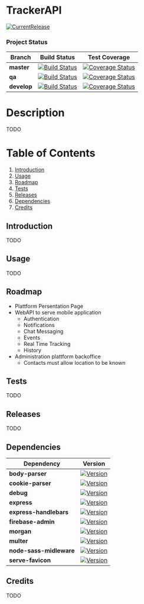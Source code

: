 # TrackerAPI

[![CurrentRelease](https://img.shields.io/badge/Current%20Stable-v0.0.1-brightgreen.svg)](https://github.com/WoozChucky/TrackerAPI/releases)

### Project Status
|   Branch    | Build Status | Test Coverage
|-------------|---------|---------|
| **master**  |[![Build Status](https://travis-ci.org/WoozChucky/TrackerAPI.svg?token=4yQbxUU4jm186sCxPw6i&branch=master)](https://travis-ci.org/WoozChucky/TrackerAPI) | [![Coverage Status](https://coveralls.io/repos/github/WoozChucky/TrackerAPI/badge.svg?branch=master)](https://coveralls.io/github/WoozChucky/TrackerAPI?branch=master) |
| **qa**  |[![Build Status](https://travis-ci.org/WoozChucky/TrackerAPI.svg?token=4yQbxUU4jm186sCxPw6i&branch=qa)](https://travis-ci.org/WoozChucky/TrackerAPI) | [![Coverage Status](https://coveralls.io/repos/github/WoozChucky/TrackerAPI/badge.svg?branch=qa)](https://coveralls.io/github/WoozChucky/TrackerAPI?branch=qa) |
| **develop** |[![Build Status](https://travis-ci.org/WoozChucky/TrackerAPI.svg?token=4yQbxUU4jm186sCxPw6i&branch=development)](https://travis-ci.org/WoozChucky/TrackerAPI) | [![Coverage Status](https://coveralls.io/repos/github/WoozChucky/TrackerAPI/badge.svg?branch=development)](https://coveralls.io/github/WoozChucky/TrackerAPI?branch=development) |

# Description
TODO

# Table of Contents
1. [Introduction](#introduction)
2. [Usage](#usage)
3. [Roadmap](#roadmap)
4. [Tests](#tests)
5. [Releases](#releases)
6. [Dependencies](#dependencies)
7. [Credits](#credits)

## Introduction
TODO
## Usage
TODO
## Roadmap

* Plattform Persentation Page
* WebAPI to serve mobile application
    * Authentication
    * Notifications
    * Chat Messaging
    * Events
    * Real Time Tracking
    * History
* Administration plattform backoffice 
    * Contacts must allow location to be known 

## Tests
TODO
## Releases
TODO

## Dependencies
|   Dependency             | Version    |
|--------------------------|------------|
| **body-parser**          |[![Version](https://img.shields.io/badge/version-1.18.2-brightgreen.svg)](https://www.npmjs.com/package/body-parser)|
| **cookie-parser**        |[![Version](https://img.shields.io/badge/version-1.4.3-brightgreen.svg)](https://www.npmjs.com/package/cookie-parser) |
| **debug**                |[![Version](https://img.shields.io/badge/version-2.6.9-brightgreen.svg)](https://www.npmjs.com/package/debug) |
| **express**              |[![Version](https://img.shields.io/badge/version-4.15.5-brightgreen.svg)](https://www.npmjs.com/package/express)|
| **express-handlebars**   |[![Version](https://img.shields.io/badge/version-3.0.0-brightgreen.svg)](https://www.npmjs.com/package/express-handlebars) |
| **firebase-admin**       |[![Version](https://img.shields.io/badge/version-5.4.2-brightgreen.svg)](https://www.npmjs.com/package/firebase-admin) |
| **morgan**               |[![Version](https://img.shields.io/badge/version-1.9.0-brightgreen.svg)](https://www.npmjs.com/package/morgan) |
| **multer**               |[![Version](https://img.shields.io/badge/version-1.3.0-brightgreen.svg)](https://www.npmjs.com/package/multer) |
| **node-sass-midleware**  |[![Version](https://img.shields.io/badge/version-0.11.0-brightgreen.svg)](https://www.npmjs.com/package/node-sass-middleware)|
| **serve-favicon**        |[![Version](https://img.shields.io/badge/version-2.4.5-brightgreen.svg)](https://www.npmjs.com/package/serve-favicon) |
## Credits
TODO